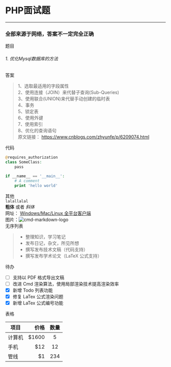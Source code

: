 # PHP面试题

------

### 全部来源于网络，答案不一定完全正确

题目

###### 1. 优化Mysql数据库的方法



 

答案
> 1、选取最适用的字段属性    
2、使用连接（JOIN）来代替子查询(Sub-Queries)  
3、使用联合(UNION)来代替手动创建的临时表  
4、事务  
5、锁定表  
6、使用外键   
7、使用索引  
8、优化的查询语句  
原文链接： https://www.cnblogs.com/zhyunfe/p/6209074.html  



代码
```php
@requires_authorization
class SomeClass:
    pass

if __name__ == '__main__':
    # A comment
    print 'hello world'
```


其他  
<code>lalallalal</code>  
**粗体** 或者 *斜体*  
网址： [Windows/Mac/Linux 全平台客户端](https://www.zybuluo.com/cmd/)  
图片：![cmd-markdown-logo](https://www.zybuluo.com/static/img/logo.png)  
无序列表
> * 整理知识，学习笔记
> * 发布日记，杂文，所见所想
> * 撰写发布技术文稿（代码支持）
> * 撰写发布学术论文（LaTeX 公式支持）

待办
- [ ] 支持以 PDF 格式导出文稿
- [ ] 改进 Cmd 渲染算法，使用局部渲染技术提高渲染效率
- [x] 新增 Todo 列表功能
- [x] 修复 LaTex 公式渲染问题
- [x] 新增 LaTex 公式编号功能

表格

| 项目        | 价格   |  数量  |
| --------   | -----:  | :----:  |
| 计算机     | \$1600 |   5     |
| 手机        |   \$12   |   12   |
| 管线        |    \$1    |  234  |
